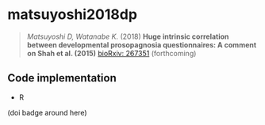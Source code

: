 # matsuyoshi2018dp

> *Matsuyoshi D, Watanabe K.* (2018)
> **Huge intrinsic correlation between developmental prosopagnosia questionnaires: A comment on Shah et al. (2015)**
> [bioRxiv: 267351](https://www.biorxiv.org/content/early/2018/02/23/267351)
> (forthcoming)


## Code implementation

- R

(doi badge around here)
